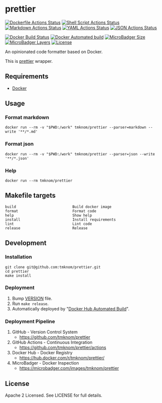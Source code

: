 # prettier

[![Dockerfile Actions Status](https://github.com/tmknom/prettier/workflows/Dockerfile/badge.svg)](https://github.com/tmknom/prettier/actions?query=workflow%3ADockerfile)
[![Shell Script Actions Status](https://github.com/tmknom/prettier/workflows/Shell%20Script/badge.svg)](https://github.com/tmknom/prettier/actions?query=workflow%3A%22Shell+Script%22)
[![Markdown Actions Status](https://github.com/tmknom/prettier/workflows/Markdown/badge.svg)](https://github.com/tmknom/prettier/actions?query=workflow%3AMarkdown)
[![YAML Actions Status](https://github.com/tmknom/prettier/workflows/YAML/badge.svg)](https://github.com/tmknom/prettier/actions?query=workflow%3AYAML)
[![JSON Actions Status](https://github.com/tmknom/prettier/workflows/JSON/badge.svg)](https://github.com/tmknom/prettier/actions?query=workflow%3AJSON)

[![Docker Build Status](https://img.shields.io/docker/build/tmknom/prettier.svg)](https://hub.docker.com/r/tmknom/prettier/builds/)
[![Docker Automated build](https://img.shields.io/docker/automated/tmknom/prettier.svg)](https://hub.docker.com/r/tmknom/prettier/)
[![MicroBadger Size](https://img.shields.io/microbadger/image-size/tmknom/prettier.svg)](https://microbadger.com/images/tmknom/prettier)
[![MicroBadger Layers](https://img.shields.io/microbadger/layers/tmknom/prettier.svg)](https://microbadger.com/images/tmknom/prettier)
[![License](https://img.shields.io/github/license/tmknom/prettier.svg)](https://opensource.org/licenses/Apache-2.0)

An opinionated code formatter based on Docker.

This is [prettier](https://github.com/prettier/prettier) wrapper.

## Requirements

- [Docker](https://www.docker.com/)

## Usage

### Format markdown

```shell
docker run --rm -v "$PWD:/work" tmknom/prettier --parser=markdown --write '**/*.md'
```

### Format json

```shell
docker run --rm -v "$PWD:/work" tmknom/prettier --parser=json --write '**/*.json'
```

### Help

```shell
docker run --rm tmknom/prettier
```

## Makefile targets

```text
build                          Build docker image
format                         Format code
help                           Show help
install                        Install requirements
lint                           Lint code
release                        Release
```

## Development

### Installation

```shell
git clone git@github.com:tmknom/prettier.git
cd prettier
make install
```

### Deployment

1. Bump [VERSION](https://raw.githubusercontent.com/tmknom/prettier/master/VERSION) file.
2. Run `make release`.
3. Automatically deployed by "[Docker Hub Automated Build](https://docs.docker.com/docker-hub/builds/)".

### Deployment Pipeline

1. GitHub - Version Control System
   - <https://github.com/tmknom/prettier>
2. GitHub Actions - Continuous Integration
   - <https://github.com/tmknom/prettier/actions>
3. Docker Hub - Docker Registry
   - <https://hub.docker.com/r/tmknom/prettier/>
4. MicroBadger - Docker Inspection
   - <https://microbadger.com/images/tmknom/prettier>

## License

Apache 2 Licensed. See LICENSE for full details.
